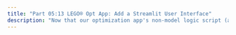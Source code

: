 ```yaml
---
title: "Part 05:13 LEGO® Opt App: Add a Streamlit User Interface"
description: "Now that our optimization app's non-model logic script (aka 'the main script') is in Python, we add a lovely Streamlit UI based on our text-based UI, created with some help from our cheerful AI coding assistant."
---
```

